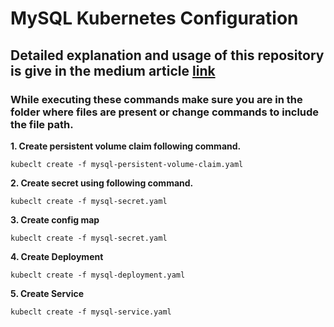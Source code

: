 # MySQL Kubernetes Configuration

## Detailed explanation and usage of this repository is give in the medium article [link](https://medium.com/p/9abdd5d58b91/edit)

### While executing these commands make sure you are in the folder where files are present or change commands to include the file path.

<b>1. Create persistent volume claim following command.</b>

```
kubeclt create -f mysql-persistent-volume-claim.yaml
```

<b>2. Create secret using following command.</b>

```
kubeclt create -f mysql-secret.yaml
```

<b>3. Create config map</b>

```
kubeclt create -f mysql-secret.yaml
```

<b>4. Create Deployment</b>

```
kubeclt create -f mysql-deployment.yaml
```

<b>5. Create Service</b>

```
kubeclt create -f mysql-service.yaml
```
